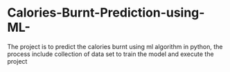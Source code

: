 # Calories-Burnt-Prediction-using-ML-
The project is to predict the calories burnt using ml algorithm in python, the process include collection of data set to train the model and execute the project
